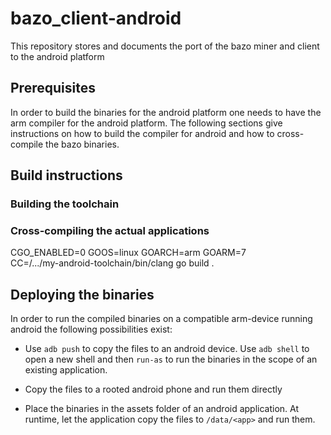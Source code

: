 # bazo_client-android
This repository stores and documents the port of the bazo miner and client to the android platform

## Prerequisites
In order to build the binaries for the android platform one needs to have the arm compiler for the android platform. The following sections give instructions on how to build the compiler for android and how to cross-compile the bazo binaries.

## Build instructions

### Building the toolchain

### Cross-compiling the actual applications

CGO_ENABLED=0 GOOS=linux GOARCH=arm GOARM=7 \
CC=/.../my-android-toolchain/bin/clang go build .

## Deploying the binaries

In order to run the compiled binaries on a compatible arm-device running android the following possibilities exist:

* Use `adb push` to copy the files to an android device. Use `adb shell` to open a new shell and then `run-as` to run the binaries in the scope of an existing application.

* Copy the files to a rooted android phone and run them directly

* Place the binaries in the assets folder of an android application. At runtime, let the application copy the files to `/data/<app>` and run them.


